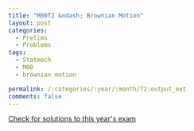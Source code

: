 ```yaml
---
title: "M00T2 &ndash; Brownian Motion"
layout: post
categories:
  - Prelims
  - Problems
tags:
  - Statmech
  - M00
  - brownian motion

permalink: /:categories/:year/:month/T2:output_ext
comments: false
---
```

<object data="2000M2T.pdf" type="application/pdf" width="100%" height="500"></object>
<div class="message"><a href='https://princetonprelim.com/prelim/5/'>Check for solutions to this year's exam</a></div>